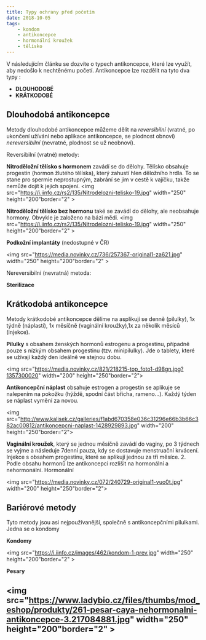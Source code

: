 ```yaml
---
title: Typy ochrany před početím
date: 2018-10-05
tags: 
    - kondom
    - antikoncepce
    - hormonální kroužek
    - tělísko
---
```

V následujícím článku se dozvíte o typech antikoncepce, které lze využít, aby nedošlo k nechtěnému početí. 
Antikoncepce lze rozdělit na tyto dva typy :

 - **DLOUHODOBÉ** 
 - **KRÁTKODOBÉ**

## Dlouhodobá antikoncepce


Metody dlouhodobé antikoncepce můžeme dělit na *reversibilní* (vratné, po ukončení užívání nebo aplikace antikoncepce, se plodnost obnoví) *nereversibilní* (nevratné, plodnost se už neobnoví).

Reversibilní (vratné) metody: 

**Nitroděložní tělísko s hormonem** zavádí se do dělohy. Tělísko obsahuje progestin (hormon žlutého tělíska), který zahustí hlen děložního hrdla. To se stane pro spermie neprostupným, zabrání se jim v cestě k vajíčku, takže nemůže dojít k jejich spojení. 
<img src="https://i.iinfo.cz/rs2/135/Nitrodelozni-telisko-19.jpg" width="250" height="200"border="2" >

**Nitroděložní tělísko bez hormonu** také se zavádí do dělohy, ale neobsahuje hormony. Obvykle je založeno na bázi mědi.
<img src="https://i.iinfo.cz/rs2/135/Nitrodelozni-telisko-19.jpg" width="250" height="200"border="2" >


**Podkožní implantáty** (nedostupné v ČR)

<img src="https://media.novinky.cz/736/257367-original1-za621.jpg" width="250" height="200"border="2" >

Nereversibilní (nevratná) metoda: 

**Sterilizace**

## Krátkodobá antikoncepce
Metody krátkodobé antikoncepce dělíme na asplikují se denně (pilulky), 1x týdně (náplasti), 1x měsíčně (vaginální kroužky),1x za několik měsíců (injekce).

**Pilulky** s obsahem ženských hormonů estrogenu a progestinu, případně pouze s nízkým obsahem progestinu (tzv. minipilulky).  Jde o tablety, které se užívají každý den ideálně ve stejnou dobu.

<img src="https://media.novinky.cz/821/218215-top_foto1-d98gn.jpg?1357300020" width="200" height="250"border="2">

**Antikoncepční náplast** obsahuje estrogen a progestin se aplikuje se nalepením na pokožku (hýždě, spodní část břicha, rameno…). Každý týden se náplast vymění za novou.

<img src="http://www.kalisek.cz/galleries/f1abd670358e036c31296e66b3b66c382ac00812/antikoncepcni-naplast-1428929893.jpg" width="200" height="250"border="2">

**Vaginální kroužek**, který se jednou měsíčně zavádí do vaginy, po 3 týdnech se vyjme a následuje 7denní pauza, kdy se dostavuje menstruační krvácení.
Injekce s obsahem progestinu, které se aplikují jednou za tři měsíce.
2. Podle obsahu hormonů lze antikoncepci rozlišit na hormonální a nehormonální.
Hormonální

<img src="https://media.novinky.cz/072/240729-original1-vuo0t.jpg" width="200" height="250"border="2">



## Bariérové metody 
Tyto metody jsou asi nejpoužívanější, společně s antikoncepčními pilulkami. Jedna se o kondomy

**Kondomy**

<img src="https://i.iinfo.cz/images/462/kondom-1-prev.jpg" width="250" height="200"border="2" >

**Pesary**

<img src="https://www.ladybio.cz/files/thumbs/mod_eshop/produkty/261-pesar-caya-nehormonalni-antikoncepce-3.217084881.jpg" width="250" height="200"border="2" >
---
